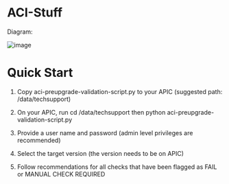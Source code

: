 # ACI-Stuff

Diagram:

![image](https://user-images.githubusercontent.com/29043720/145686953-d4f77aca-fec3-4118-81e5-4da1bbab29ad.png)


# Quick Start

1. Copy aci-preupgrade-validation-script.py to your APIC (suggested path: /data/techsupport)

2. On your APIC, run cd /data/techsupport then python aci-preupgrade-validation-script.py

3. Provide a user name and password (admin level privileges are recommended)

4. Select the target version (the version needs to be on APIC)

5. Follow recommendations for all checks that have been flagged as FAIL or MANUAL CHECK REQUIRED



